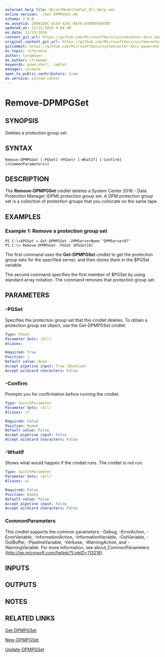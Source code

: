 ```yaml
---
external help file: ObjectModelCmdlet.dll-Help.xml
online version: ./Get-DPMPGSet.md
schema: 2.0.0
ms.assetid: 20091D8C-4CE4-424C-B47A-E48B0F8845B5
updated_at: 12/15/2016 4:04 AM
ms.date: 12/15/2016
content_git_url: https://github.com/MicrosoftDocs/systemcenter-docs-powershell/blob/master/systemcenter-cmdlets/SystemCenter2016/DataProtectionManager/vlatest/Remove-DPMPGSet.md
original_content_git_url: https://github.com/MicrosoftDocs/systemcenter-docs-powershell/blob/master/systemcenter-cmdlets/SystemCenter2016/DataProtectionManager/vlatest/Remove-DPMPGSet.md
gitcommit: https://github.com/MicrosoftDocs/systemcenter-docs-powershell/blob/7df4508c7b907a214e6a8eca76037b06065ef078/systemcenter-cmdlets/SystemCenter2016/DataProtectionManager/vlatest/Remove-DPMPGSet.md
ms.topic: reference
author: tarameyer
ms.author: cfreeman
keywords: powershell, cmdlet
manager: carmonm
open_to_public_contributors: true
ms.service: system-center
---
```


# Remove-DPMPGSet

## SYNOPSIS
Deletes a protection group set.

## SYNTAX

```
Remove-DPMPGSet [-PGSet] <PGSet> [-WhatIf] [-Confirm] [<CommonParameters>]
```

## DESCRIPTION
The **Remove-DPMPGSet** cmdlet deletes a System Center 2016 - Data Protection Manager (DPM) protection group set.
A DPM protection group set is a collection of protection groups that you collocate on the same tape.

## EXAMPLES

### Example 1: Remove a protection group set
```
PS C:\>$PGSet = Get-DPMPGSet -DPMServerName "DPMServer07"
PS C:\> Remove-DPMPGSet -PGSet $PGSet[0]
```

The first command uses the **Get-DPMPGSet** cmdlet to get the protection group sets for the specified server, and then stores them in the $PGSet variable.

The second command specifies the first member of $PGSet by using standard array notation.
The command removes that protection group set.

## PARAMETERS

### -PGSet
Specifies the protection group set that this cmdlet deletes.
To obtain a protection group set object, use the Get-DPMPGSet cmdlet.

```yaml
Type: PGSet
Parameter Sets: (All)
Aliases: 

Required: True
Position: 1
Default value: None
Accept pipeline input: True (ByValue)
Accept wildcard characters: False
```

### -Confirm
Prompts you for confirmation before running the cmdlet.

```yaml
Type: SwitchParameter
Parameter Sets: (All)
Aliases: cf

Required: False
Position: Named
Default value: False
Accept pipeline input: False
Accept wildcard characters: False
```

### -WhatIf
Shows what would happen if the cmdlet runs.
The cmdlet is not run.

```yaml
Type: SwitchParameter
Parameter Sets: (All)
Aliases: wi

Required: False
Position: Named
Default value: False
Accept pipeline input: False
Accept wildcard characters: False
```

### CommonParameters
This cmdlet supports the common parameters: -Debug, -ErrorAction, -ErrorVariable, -InformationAction, -InformationVariable, -OutVariable, -OutBuffer, -PipelineVariable, -Verbose, -WarningAction, and -WarningVariable. For more information, see about_CommonParameters (http://go.microsoft.com/fwlink/?LinkID=113216).

## INPUTS

## OUTPUTS

## NOTES

## RELATED LINKS

[Get-DPMPGSet](xref:SystemCenter2016/DataProtectionManager/vlatest/Get-DPMPGSet.md)

[New-DPMPGSet](xref:SystemCenter2016/DataProtectionManager/vlatest/New-DPMPGSet.md)

[Update-DPMPGSet](xref:SystemCenter2016/DataProtectionManager/vlatest/Update-DPMPGSet.md)

